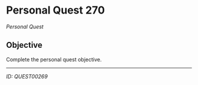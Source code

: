 # Personal Quest 270

*Personal Quest*

## Objective
Complete the personal quest objective.

---
*ID: QUEST00269*